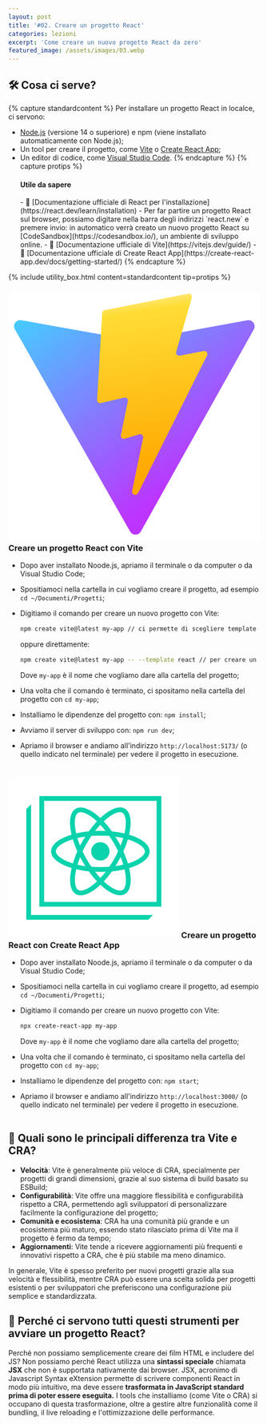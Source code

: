 ```yaml
---
layout: post
title: '#02. Creare un progetto React'
categories: lezioni
excerpt: 'Come creare un nuovo progetto React da zero'
featured_image: /assets/images/03.webp
---
```


## 🛠️ Cosa ci serve?

{% capture standardcontent %}
Per installare un progetto React in localce, ci servono:

- [Node.js](https://nodejs.org/en/) (versione 14 o superiore) e npm (viene installato automaticamente con Node.js);
- Un tool per creare il progetto, come [Vite](https://vitejs.dev/) o [Create React App](https://create-react-app.dev/);
- Un editor di codice, come [Visual Studio Code](https://code.visualstudio.com/).
  {% endcapture %}
  {% capture protips %}
  <h4>Utile da sapere</h4>
  - 🔗 [Documentazione ufficiale di React per l'installazione](https://react.dev/learn/installation)
  - Per far partire un progetto React sul browser, possiamo digitare nella barra degli indirizzi `react.new` e premere invio: in automatico verrà creato un nuovo progetto React su [CodeSandbox](https://codesandbox.io/), un ambiente di sviluppo online.
  - 🔗 [Documentazione ufficiale di Vite](https://vitejs.dev/guide/)
  - 🔗 [Documentazione ufficiale di Create React App](https://create-react-app.dev/docs/getting-started/)
  {% endcapture %}

{% include utility_box.html content=standardcontent tip=protips %}

### <img class="img-logo" src="/assets/images/vite.svg" alt="Vite Logo" /> Creare un progetto React con **Vite**

- Dopo aver installato Noode.js, apriamo il terminale o da computer o da Visual Studio Code;
- Spositiamoci nella cartella in cui vogliamo creare il progetto, ad esempio `cd ~/Documenti/Progetti`;
- Digitiamo il comando per creare un nuovo progetto con Vite:

  ```bash
  npm create vite@latest my-app // ci permette di scegliere template e configurazione
  ```

  oppure direttamente:

  ```bash
  npm create vite@latest my-app -- --template react // per creare un progetto React già configurato con JS
  ```

  Dove `my-app` è il nome che vogliamo dare alla cartella del progetto;

- Una volta che il comando è terminato, ci spositamo nella cartella del progetto con `cd my-app`;
- Installiamo le dipendenze del progetto con: `npm install`;
- Avviamo il server di sviluppo con: `npm run dev`;
- Apriamo il browser e andiamo all'indirizzo `http://localhost:5173/` (o quello indicato nel terminale) per vedere il progetto in esecuzione.
  <br/>
  <br/>

### <img class="img-logo" src="/assets/images/react-app.svg" alt="React App Logo" /> Creare un progetto React con **Create React App**

- Dopo aver installato Noode.js, apriamo il terminale o da computer o da Visual Studio Code;
- Spositiamoci nella cartella in cui vogliamo creare il progetto, ad esempio `cd ~/Documenti/Progetti`;
- Digitiamo il comando per creare un nuovo progetto con Vite:

  ```bash
  npx create-react-app my-app
  ```

  Dove `my-app` è il nome che vogliamo dare alla cartella del progetto;

- Una volta che il comando è terminato, ci spositamo nella cartella del progetto con `cd my-app`;
- Installiamo le dipendenze del progetto con: `npm start`;
- Apriamo il browser e andiamo all'indirizzo `http://localhost:3000/` (o quello indicato nel terminale) per vedere il progetto in esecuzione.
  <br/>
  <br/>

## 🤔 Quali sono le principali differenza tra Vite e CRA?

- **Velocità**: Vite è generalmente più veloce di CRA, specialmente per progetti di grandi dimensioni, grazie al suo sistema di build basato su ESBuild;
- **Configurabilità**: Vite offre una maggiore flessibilità e configurabilità rispetto a CRA, permettendo agli sviluppatori di personalizzare facilmente la configurazione del progetto;
- **Comunità e ecosistema**: CRA ha una comunità più grande e un ecosistema più maturo, essendo stato rilasciato prima di Vite ma il progetto è fermo da tempo;
- **Aggiornamenti**: Vite tende a ricevere aggiornamenti più frequenti e innovativi rispetto a CRA, che è più stabile ma meno dinamico.

In generale, Vite è spesso preferito per nuovi progetti grazie alla sua velocità e flessibilità, mentre CRA può essere una scelta solida per progetti esistenti o per sviluppatori che preferiscono una configurazione più semplice e standardizzata.

## 🤨 Perché ci servono tutti questi strumenti per avviare un progetto React?

Perché non possiamo semplicemente creare dei film HTML e includere del JS? Non possiamo perché React utilizza una **sintassi speciale** chiamata **JSX** che non è supportata nativamente dai browser. JSX, acronimo di Javascript Syntax eXtension permette di scrivere componenti React in modo più intuitivo, ma deve essere **trasformata in JavaScript standard prima di poter essere eseguita.**
I tools che installiamo (come Vite o CRA) si occupano di questa trasformazione, oltre a gestire altre funzionalità come il bundling, il live reloading e l'ottimizzazione delle performance.

